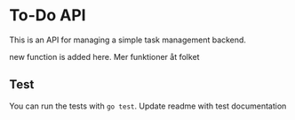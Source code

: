 # To-Do API

This is an API for managing a simple task management backend.


new function is added here.
Mer funktioner åt folket

## Test

You can run the tests with `go test`.
Update readme with test documentation
